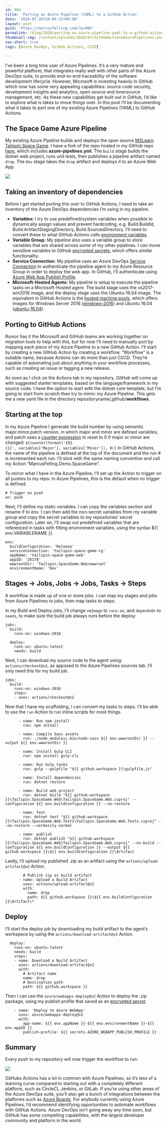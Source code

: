 ```yaml
---
id: 904
title: 'Porting an Azure Pipeline (YAML) to a GitHub Action'
date: '2020-07-26T20:04:31+00:00'
layout: post
guid: 'https://marcusfelling.com/?p=904'
permalink: /blog/2020/porting-an-azure-pipeline-yaml-to-a-github-action/
thumbnail-img: /content/uploads/2020/07/GitHubActionsAzurePipelines.png
nav-short: true
tags: [Azure DevOps, GitHub Actions, CICD]

---
```


I’ve been a long time user of Azure Pipelines. It’s a very mature and powerful platform, that integrates really well with other parts of the Azure DevOps suite, to provide end-to-end traceability of the software development lifecycle. However, Microsoft is investing heavily in GitHub which now has some very appealing capabilities: source code security, development insights and analytics, open source and innersource management, etc. As these new capabilities get built out in GitHub, I’d like to explore what is takes to move things over. In this post I’ll be documenting what it takes to port one of my existing Azure Pipelines (YAML) to GitHub Actions.

## The Space Game Azure Pipeline

My existing Azure Pipeline builds and deploys the open source [MSLearn Tailspin Space Game](https://github.com/MicrosoftDocs/mslearn-tailspin-spacegame-web). I have a fork of the repo hosted in my GitHub repo [here](https://github.com/MarcusFelling/Demo.SpaceGame/tree/port-pipeline), which includes **azure-pipelines.yml**. The `build` stage builds the dotnet web project, runs unit tests, then publishes a pipeline artifact named `drop`. The `Dev` stage takes the `drop` artifact and deploys it to an Azure Web App.

![](/content/uploads/2020/07/image-3.png)

## Taking an inventory of dependencies

Before I get started porting this over to GitHub Actions, I need to take an inventory of the Azure DevOps dependencies I’m using in my pipeline.

- **Variables**: I try to use predefined/system variables when possible to dynamically assign values and prevent hardcoding, e.g. Build.BuildId, Build.ArtifactStagingDirectory, Build.SourcesDirectory. I’ll need to convert these to what GitHub Actions calls [environment variables](https://docs.github.com/en/actions/configuring-and-managing-workflows/using-environment-variables#default-environment-variables).
- **Variable Group:** My pipeline also uses a variable group to store variables that are shared across some of my other pipelines. I can move sensitive variables to GitHub [encrypted secrets](https://docs.github.com/en/actions/configuring-and-managing-workflows/creating-and-storing-encrypted-secrets), which offers similar functionality.
- **Service Connection**: My pipeline uses an Azure DevOps [Service Connection](https://docs.microsoft.com/en-us/azure/devops/pipelines/library/connect-to-azure?view=azure-devops) to authenticate the pipeline agent to my Azure Resource Group in order to deploy the web app. In GitHub, I’ll authenticate using [Azure Web App Publish Profile](https://github.com/projectkudu/kudu/wiki/Deployment-credentials#site-credentials-aka-publish-profile-credentials).
- **Microsoft-Hosted Agents:** My pipeline is setup to execute the pipeline tasks on a Microsoft-Hosted agent. The build stage uses the vs2017-win2016 image, and the deploy stage uses the Ubuntu-16.04 image. The equivalent in GitHub Actions is the [hosted machine pools](https://github.com/actions/virtual-environments), which offers images for Windows Server 2016 ([windows-2016](https://github.com/actions/virtual-environments/blob/main/images/win/Windows2016-Readme.md)) and Ubuntu 16.04 ([ubuntu-16.04](https://github.com/actions/virtual-environments/blob/main/images/linux/Ubuntu1604-README.md)).

## Porting to GitHub Actions

Rumor has it the Microsoft and GitHub teams are working together on migration tools to help with this, but for now I’ll need to manually port by mapping each piece of my Azure Pipeline to a new GitHub Action. I’ll start by creating a new GitHub Action by creating a workflow. “Workflow” is a suitable name, because Actions can do more than just CI/CD. They’re capable of automating just about anything in your workflow processes, such as creating an issue or tagging a new release.

As soon as I click on the Actions tab in my repository, GitHub will come up with suggested starter templates, based on the language/framework in my source code. I have the option to start with the dotnet core template, but I’m going to start from scratch then try to mimic my Azure Pipeline. This gets me a new yaml file in the directory repositoryname/[.](https://github.com/MarcusFelling/github-branch-protector/tree/master/.github)github/**workflows**.

## Starting at the top

In my Azure Pipeline I generate the build number by using semantic major.minor.patch version, in which major and minor are defined variables, and patch uses a [counter expression](https://docs.microsoft.com/en-us/azure/devops/pipelines/process/expressions?view=azure-devops) to reset to 0 if major or minor are changed: `$[counter(format('{0}.{1}', variables['Major'], variables['Minor']), 0)]` In GitHub Actions, the name of the pipeline is defined at the top of the document and the run # is incremented each run. I’ll stick with the same naming convention and call my Action “MarcusFelling.Demo.SpaceGame”.

To mirror what I have in the Azure Pipeline, I’ll set up the Action to trigger on all pushes to my repo. In Azure Pipelines, this is the default when no trigger is defined.

```
# Trigger on push
on: push
```

Next, I’ll define my static variables. I can copy the variables section and rename if to env. I can then add the non-secret variables from my variable group and copy the secret variables to my repositories’ secret configuration. Later on, I’ll swap out predefined variables that are referenced in tasks with fitting environment variables, using the syntax ${{ env.VARIABLENAME }}.

```
env:
  buildConfiguration: 'Release'
  serviceConnection: 'tailspin-space-game-rg'
  appName: 'tailspin-space-game-web'
  appID: '26178'
  wwwrootDir: 'Tailspin.SpaceGame.Web/wwwroot'
  environmentName: 'Dev'
```

## Stages -> Jobs, Jobs -> Jobs, Tasks -> Steps

A workflow is made up of one or more jobs. I can map my stages and jobs from Azure Pipelines to jobs, then map tasks to steps.

In my Build and Deploy jobs, I’ll change `vmImage` to `runs-on`, and `dependsOn` to `needs`, to make sure the build job always runs before the deploy:

```
jobs:
  build:
    runs-on: windows-2016

  deploy:
    runs-on: ubuntu-latest
    needs: build
```

Next, I can download my source code to the agent using: `actions/checkout@v2`, as apposed to the Azure Pipelines sources tab. I’ll only need this for my build job.

```
jobs:
  build:
    runs-on: windows-2016
    steps:
    - uses: actions/checkout@v2
```

Now that I have my scaffolding, I can convert my tasks to steps. I’ll be able to use the `run` Action to run inline scripts for most things.

```
      - name: Run npm install
        run: npm install

      - name: Compile Sass assets
        run: ./node_modules/.bin/node-sass ${{ env.wwwrootDir }} --output ${{ env.wwwrootDir }}

      - name: Install Gulp CLI
        run: npm install gulp-cli
        
      - name: Run Gulp tasks
        run: gulp --gulpfile "${{ github.workspace }}\gulpfile.js"
          
      - name: Install dependencies
        run: dotnet restore
        
      - name: Build web project
        run: dotnet build "${{ github.workspace }}\Tailspin.SpaceGame.Web\Tailspin.SpaceGame.Web.csproj" --configuration ${{ env.buildConfiguration }} --no-restore
        
      - name: Test
        run: dotnet test "${{ github.workspace }}\Tailspin.SpaceGame.Web.Tests\Tailspin.SpaceGame.Web.Tests.csproj" --no-restore --verbosity normal
   
      - name: publish
        run: dotnet publish "${{ github.workspace }}\Tailspin.SpaceGame.Web\Tailspin.SpaceGame.Web.csproj" --no-build --configuration ${{ env.buildConfiguration }} --output ${{ github.workspace }}\${{ env.buildConfiguration }}\Artifact
```

Lastly, I’ll upload my published .zip as an artifact using the `actions/upload-artifact@v2` Action.

```
        # Publish zip as build artifact
      - name: Upload a Build Artifact
        uses: actions/upload-artifact@v2
        with:
          name: drop
          path: ${{ github.workspace }}\${{ env.buildConfiguration }}\Artifact\*
```

## Deploy

I’ll start the deploy job by downloading my build artifact to the agent’s workspace by using the `actions/download-artifact@v2` Action.

```
  deploy:
    runs-on: ubuntu-latest
    needs: build
    steps:
    - name: Download a Build Artifact
      uses: actions/download-artifact@v2
      with:
        # Artifact name
        name: drop
        # Destination path
        path: ${{ github.workspace }}
```

Then I can use the `azure/webapps-deploy@v2` Action to deploy the .zip package, using my publish profile that saved as an [encrypted secret](https://docs.github.com/en/actions/configuring-and-managing-workflows/creating-and-storing-encrypted-secrets).

```
    - name: 'Deploy to Azure WebApp'
      uses: azure/webapps-deploy@v2
      with:
        app-name: ${{ env.appName }}-${{ env.environmentName }}-${{ env.appID }}
        publish-profile: ${{ secrets.AZURE_WEBAPP_PUBLISH_PROFILE }}
```

## Summary

Every push to my repository will now trigger the workflow to run:

![](/content/uploads/2020/07/image-4.png)

GitHubs Actions has a lot in common with Azure Pipelines, so it’s less of a learning curve compared to starting out with a completely different platform, such as CircleCI, Jenkins, or GitLab. If you’re using other areas of the Azure DevOps suite, you’ll also get a bunch of integrations between the platforms such as [Azure Boards](https://docs.microsoft.com/en-us/azure/devops/boards/github/?view=azure-devops). For anybody currently using Azure Pipelines, I’d recommend identifying opportunities to automate workflows with GitHub Actions. Azure DevOps isn’t going away any time soon, but GitHub has some compelling capabilities, with the largest developer community and platform in the world.